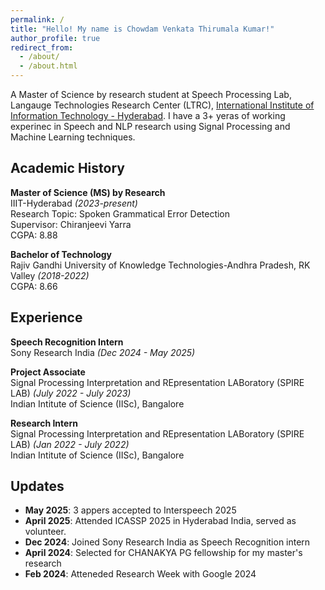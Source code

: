 ```yaml
---
permalink: /
title: "Hello! My name is Chowdam Venkata Thirumala Kumar!"
author_profile: true
redirect_from: 
  - /about/
  - /about.html
---
```


 A Master of Science by research student at Speech Processing Lab, Langauge Technologies Research Center (LTRC), [International Institute of Information Technology - Hyderabad](https://www.iiit.ac.in/). I have a 3+ yeras of working experinec in Speech and NLP research using Signal Processing and Machine Learning techniques.


## Academic History

**Master of Science (MS) by Research**
<br/>
IIIT-Hyderabad *(2023-present)*
<br/>
Research Topic: Spoken Grammatical Error Detection
<br/>
Supervisor: Chiranjeevi Yarra
<br/>
CGPA: 8.88

**Bachelor of Technology**
<br/>
Rajiv Gandhi University of Knowledge Technologies-Andhra Pradesh, RK Valley *(2018-2022)*
<br/>
CGPA: 8.66



## Experience
 
**Speech Recognition Intern**
<br/>
Sony Research India *(Dec 2024 - May 2025)*

**Project Associate**
<br/>
Signal Processing Interpretation and REpresentation LABoratory (SPIRE LAB) *(July 2022 - July 2023)*
<br/>
Indian Intitute of Science (IISc), Bangalore

**Research Intern**<br/>
Signal Processing Interpretation and REpresentation LABoratory (SPIRE LAB) *(Jan 2022 - July 2022)*
<br/>
Indian Intitute of Science (IISc), Bangalore



## Updates

- **May 2025**: 3 appers accepted to Interspeech 2025
- **April 2025**: Attended ICASSP 2025 in Hyderabad India, served as volunteer.
- **Dec 2024**: Joined Sony Research India as Speech Recognition intern
- **April 2024**: Selected for CHANAKYA PG fellowship for my master's research
- **Feb 2024**: Atteneded Research Week with Google 2024






